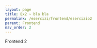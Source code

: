 ```yaml
---
layout: page
title: Ex2 ~ bla bla
permalink: /esercizi/frontend/esercizio2
parent: Frontend
nav_order: 2
---
```

Frontend 2